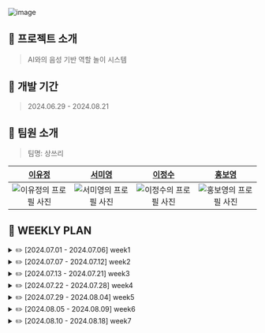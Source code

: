 ![image](https://github.com/user-attachments/assets/d8cec42c-9606-422b-8161-7f97aa752394)

## 📍 프로젝트 소개
> AI와의 음성 기반 역할 놀이 시스템 

## 📍 개발 기간
> 2024.06.29 - 2024.08.21


## 📍 팀원 소개
> 팀명: 상쓰리

|          [이유정](https://github.com/zlwmxkdla)           |          [서미영](https://github.com/SeoMiYoung)           |          [이정수](https://github.com/Lee-JeongSoo)           |          [홍보영](https://github.com/BoyoungH)           |
| :------------------------------------------------------: | :-----------------------------------------------------: | :-------------------------------------------------------: | :--------------------------------------------------------: |
| ![이유정의 프로필 사진](https://github.com/zlwmxkdla.png) | ![서미영의 프로필 사진](https://github.com/SeoMiYoung.png) | ![이정수의 프로필 사진](https://github.com/Lee-JeongSoo.png) | ![홍보영의 프로필 사진](https://github.com/BoyoungH.png) |

## 📍 WEEKLY PLAN
<details>
   <summary>✏️ [2024.07.01 - 2024.07.06] week1</summary>
   <br/>
   <table>
     <tr>
       <th>이유정</th>
       <td>- LLM모델에 커스텀 데이터셋 파인튜닝하여 HF에 모델 업로드</td>
     </tr>
     <tr>
       <th>서미영</th>
       <td>- 프론트엔드 테스트 페이지 제작(React)</td>
     </tr>
     <tr>
       <th>이정수</th>
       <td>- 백엔드 API 설계(Spring Boot)</td>
     </tr>
     <tr>
       <th>홍보영</th>
       <td>- 백엔드 DB 설계(Spring Boot)</td>
     </tr>
   </table>
</details>

<details>
   <summary>✏️ [2024.07.07 - 2024.07.12] week2</summary>
   해당 기간동안은 개발 방식에 대해서 아직 구체화되어있지 않은 상황이라, 어떤식으로 개발을 하면 좋을지 공부했습니다.<br/><br/>
   <table>
     <tr>
       <th>이유정</th>
       <td>
         - 개발 방법 모색<br/>
         - HF형식의 모델을 GGUF형식으로 변환해서 HF에 업로드
       </td>
     </tr>
     <tr>
       <th>서미영</th>
       <td>
         - 개발 방법 모색<br/>
         - 리액트 페이지, fastAPI, LM Studio간의 연결 시도
       </td>
     </tr>
     <tr>
       <th>이정수</th>
       <td>- 개발 방법 모색</td>
     </tr>
     <tr>
       <th>홍보영</th>
       <td>- 개발 방법 모색</td>
     </tr>
   </table>
</details>

<details>
   <summary>✏️ [2024.07.13 - 2024.07.21] week3</summary>
   <br/>
   <table>
     <tr>
       <th>이유정</th>
       <td>
         - 대화모델 학습 및 성능 개선 시도
       </td>
     </tr>
     <tr>
       <th>서미영</th>
       <td>
         - 대화모델 연결 및 환경 구축 시도
       </td>
     </tr>
     <tr>
       <th>이정수</th>
       <td>- 보이스 클로닝 구현 방법 모색</td>
     </tr>
     <tr>
       <th>홍보영</th>
       <td>- 역할놀이 결과 페이지 구현 방법 모색</td>
     </tr>
   </table>
</details>

<details>
   <summary>✏️ [2024.07.22 - 2024.07.28] week4</summary>
   <br/>
   <table>
     <tr>
       <th>이유정</th>
       <td>
         - 대화모델 학습 및 성능 개선 시도<br/>
         - 모델 정확도를 높히기 위한 데이터 증강 시도
       </td>
     </tr>
     <tr>
       <th>서미영</th>
       <td>
         - 대화모델 성능 비교 in LM Studio<br/>
         - user의 상황 세부 설정에 따라 다른 프롬프트 연결 시도
       </td>
     </tr>
     <tr>
       <th>이정수</th>
       <td>
         - 보이스 클로닝 구현 방법 모색<br/>
         - OpenVoice 사용 시도
       </td>
     </tr>
     <tr>
       <th>홍보영</th>
       <td>
         - 역할놀이 결과 페이지 구현 방법 모색<br/>
         - Chat-gpt Open API를 사용하여 분석 데이터 얻어내기
       </td>
     </tr>
   </table>
</details>

<details>
   <summary>✏️ [2024.07.29 - 2024.08.04] week5</summary>
   <br/>
   <table>
     <tr>
       <th>이유정</th>
       <td>
         - eeve 모델 훈련 시도<br/>
         - 라마3 모델을 증강된 데이터셋으로 훈련하기<br/>
         - 모델이 상관없는 것까지 길게 출력하는 문제 해결 시도<br/>
         - 모델 수치적으로 평가하는 방법 찾아보기<br/>
         - 입력 문장 여러 개일 경우 응답 확인
       </td>
     </tr>
     <tr>
       <th>서미영</th>
       <td>
         - 쿼리스트링 방식말고 body에 담아서 json형태로 fastAPI 서버에 사용자의 선택 정보 전달하기 (API 연결)<br/>
         - 기획 구체화 (서비스적인 측면에서)
       </td>
     </tr>
     <tr>
       <th>이정수</th>
       <td>
         - voice cloning 실제 서버에 올려서 테스트 페이지에서 사용가능하게 조작<br/>
         - 생성한 tts를 저장하여 사용할 수 있는 방법 찾기
       </td>
     </tr>
     <tr>
       <th>홍보영</th>
       <td>
         - 백앤드 기능 필요한 거 crud 코드 전부 완성하기 -> 연결부분 빼고 모두 작동할 수 있도록 만들기<br/>
         - 결과분석 api 부모들이 더 신뢰할 수 있을 만한 내용을 제공할 수 있는 방안 모색하기 -> 프롬프트 템플릿화<br/>
         - api 명세 다시 구체화하기<br/>
         - 결과분석 페이지를 디자인해서 오기 (결과 분석 페이지 UI)
       </td>
     </tr>
   </table>
</details>

<details>
   <summary>✏️ [2024.08.05 - 2024.08.09] week6 </summary>
   <br/>
   <table>
     <tr>
       <th>이유정</th>
       <td>
          - 모델 전반적인 학습<br/>
          - 모델 크기 감소 시도<br/>
       </td>
     </tr>
     <tr>
       <th>서미영</th>
       <td>
          - 모델 응답이 혼자서 시나리오를 짜는 걸 막기<br/>
          - 쿼리스트링 방식말고 body에 담아서 json형태로 fastAPI 서버에 사용자의 선택 정보 전달하기 (API 연결)<br/>
          - 사용자 입장에서 응답이 완성될때까지 기다리기 너무 힘드니깐, 모든 응답이 완성되지 않더라도, 생성되는대로 한글자씩 화면에 순차적으로 띄우기 => 힘들면, 응답이 완성되는 동안 '응답 생성 중...'이라는 로딩 표시라도 띄우기
       </td>
     </tr>
     <tr>
       <th>이정수</th>
       <td>
          - OpenVoice와 berk를 이용한 보이스 클로닝 시도<br/>
          - 일반 TTS: Melo(OpenVoice를 개발한 개발팀과 같은 팀이며, local로 설치하여 사용할 수 있는 리눅스 기반의 오픈소스 TTS) 사용 시도<br/>
       </td>
     </tr>
     <tr>
       <th>홍보영</th>
       <td>
          - 지난주에 이어서, 결과 분석 페이지 개발 진행<br/>
       </td>
     </tr>
   </table>
</details>

<details>
   <summary>✏️ [2024.08.10 - 2024.08.18] week7 </summary>
   <br/>
   <table>
     <tr>
       <th>이유정</th>
       <td>
          - [영상공모전] 영상 편집 및 준비<br/>
          - 베이스 모델을 EEVE모델로 변경해서 재파인튜닝<br/>
          - 장난감에 맞는 데이터셋을 추가
       </td>
     </tr>
     <tr>
       <th>서미영</th>
       <td>
          - [영상공모전] 준비<br/>
          - 프론트엔드 전반적인 작업 마무리(페이지 작업 및 서버와 API연결)<br/>
          - 그동안 Web Speech API로 제공했던 TTS를, Google의 TTS API와 연결
       </td>
     </tr>
     <tr>
       <th>이정수</th>
       <td>
          - [영상공모전] 영상 편집, 디자인 및 준비<br/>
          - 보이스 클로닝 시도
       </td>
     </tr>
     <tr>
       <th>홍보영</th>
       <td>
          - [영상공모전] 준비<br/>
          - 백엔드 전반적인 작업 마무리(API설계 및 DB구축)<br/>
       </td>
     </tr>
   </table>
</details>

